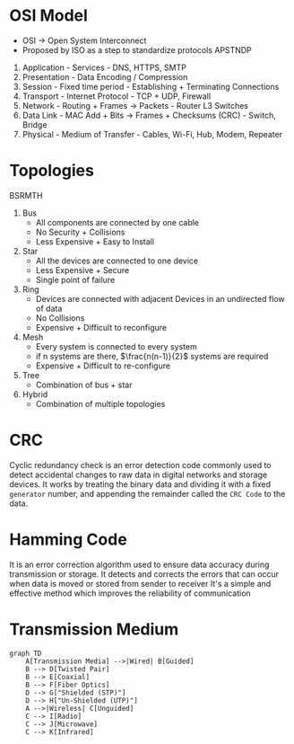 # OSI Model
- OSI → Open System Interconnect
- Proposed by ISO as a step to standardize protocols
APSTNDP
1. Application - Services - DNS, HTTPS, SMTP
2. Presentation - Data Encoding / Compression
3. Session - Fixed time period - Establishing + Terminating Connections
4. Transport - Internet Protocol - TCP + UDP, Firewall
5. Network - Routing + Frames → Packets - Router L3 Switches
6. Data Link - MAC Add + Bits → Frames + Checksums (CRC) - Switch, Bridge
7. Physical - Medium of Transfer - Cables, Wi-Fi, Hub, Modem, Repeater

# Topologies
BSRMTH
1. Bus
	- All components are connected by one cable
	- No Security + Collisions
	- Less Expensive + Easy to Install
2. Star
	- All the devices are connected to one device
	- Less Expensive + Secure
	- Single point of failure
3. Ring
	- Devices are connected with adjacent Devices in an undirected flow of data
	- No Collisions
	- Expensive + Difficult to reconfigure
4. Mesh
	- Every system is connected to every system
	- if n systems are there, $\frac{n(n-1)}{2}$ systems are required
	- Expensive + Difficult to re-configure
5. Tree
	- Combination of bus + star
6. Hybrid
	- Combination of multiple topologies

# CRC
Cyclic redundancy check is an error detection code commonly used to detect accidental changes to raw data in digital networks and storage devices. It works by treating the binary data and dividing it with a fixed `generator` number, and appending the remainder called the `CRC Code` to the data.

# Hamming Code
It is an error correction algorithm used to ensure data accuracy during transmission or storage. 
It detects and corrects the errors that can occur when data is moved or stored from sender to receiver
It's a simple and effective method which improves the reliability of communication

# Transmission Medium
```mermaid
graph TD
	A[Transmission Media] -->|Wired| B[Guided]
	B --> D[Twisted Pair]
	B --> E[Coaxial]
	B --> F[Fiber Optics]
	D --> G["Shielded (STP)"]
	D --> H["Un-Shielded (UTP)"]
	A -->|Wireless| C[Unguided]
	C --> I[Radio]
	C --> J[Microwave]
	C --> K[Infrared]
```

